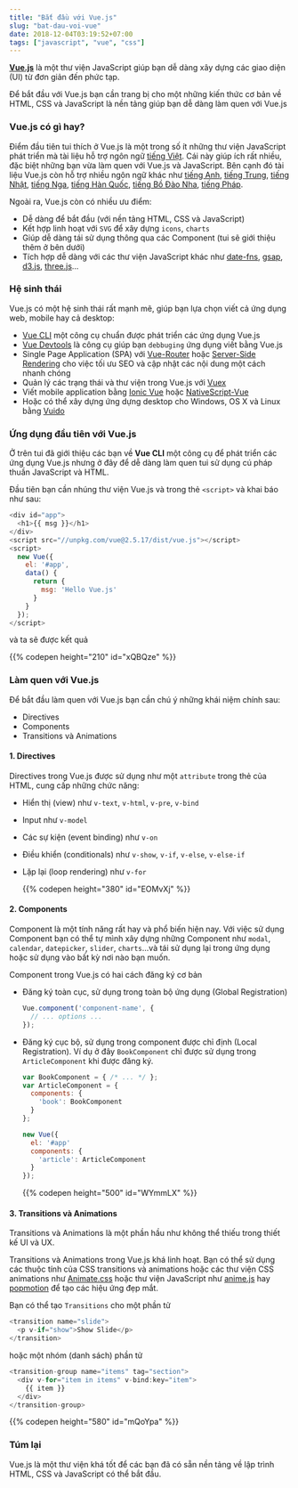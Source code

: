 ```yaml
---
title: "Bắt đầu với Vue.js"
slug: "bat-dau-voi-vue"
date: 2018-12-04T03:19:52+07:00
tags: ["javascript", "vue", "css"]
---
```


[**Vue.js**](https://vuejs.org/) là một thư viện JavaScript giúp bạn dễ dàng xây dựng các giao diện (UI) từ đơn giản đến phức tạp.

Để bắt đầu với Vue.js bạn cần trang bị cho một những kiến thức cơ bản về HTML, CSS và JavaScript là nền tảng giúp bạn dễ dàng làm quen với Vue.js

### Vue.js có gì hay?

Điểm đầu tiên tui thích ở Vue.js là một trong số ít những thư viện JavaScript phát triển mà tài liệu hỗ trợ ngôn ngữ [tiếng Việt](https://vi.vuejs.org/). Cái này giúp ích rất nhiều, đặc biệt những bạn vừa làm quen với Vue.js và JavaScript. Bên cạnh đó tài liệu Vue.js còn hỗ trợ nhiều ngôn ngữ khác như [tiếng Anh](https://vuejs.org/), [tiếng Trung](https://cn.vuejs.org/), [tiếng Nhật](https://jp.vuejs.org), [tiếng Nga](https://ru.vuejs.org), [tiếng Hàn Quốc](https://kr.vuejs.org), [tiếng Bồ Đào Nha](https://br.vuejs.org), [tiếng Pháp](https://fr.vuejs.org).

Ngoài ra, Vue.js còn có nhiều ưu điểm:

- Dễ dàng để bắt đầu (với nền tảng HTML, CSS và JavaScript)
- Kết hợp linh hoạt với `SVG` để xây dựng `icons`, `charts`
- Giúp dễ dàng tái sử dụng thông qua các Component (tui sẽ giới thiệu thêm ở bên dưới)
- Tích hợp dễ dàng với các thư viện JavaScript khác như [date-fns](https://date-fns.org/), [gsap](https://greensock.com/gsap), [d3.js](https://d3js.org/), [three.js](https://threejs.org/)...

### Hệ sinh thái

Vue.js có một hệ sinh thái rất mạnh mẽ, giúp bạn lựa chọn viết cả ứng dụng web, mobile hay cả desktop:

- [Vue CLI](https://cli.vuejs.org/) một công cụ chuẩn được phát triển các ứng dụng Vue.js
- [Vue Devtools](https://github.com/vuejs/vue-devtools) là công cụ giúp bạn `debbuging` ứng dụng viết bằng Vue.js
- Single Page Application (SPA) với [Vue-Router](https://router.vuejs.org/) hoặc [Server-Side Rendering](https://ssr.vuejs.org/) cho việc tối ưu SEO và cập nhật các nội dung một cách nhanh chóng
- Quản lý các trạng thái và thư viện trong Vue.js với [Vuex](https://vuex.vuejs.org/)
- Viết mobile application bằng [Ionic Vue](https://github.com/ionic-team/ionic/tree/master/vue) hoặc [NativeScript-Vue](https://www.nativescript.org/vue)
- Hoặc có thể xây dựng ứng dựng desktop cho Windows, OS X và Linux bằng [Vuido](https://vuido.mimec.org/)


### Ứng dụng đầu tiên với Vue.js

Ở trên tui đã giới thiệu các bạn về **Vue CLI** một công cụ để phát triển các ứng dụng Vue.js nhưng ở đây để dễ dàng làm quen tui sử dụng cú pháp thuần JavaScript và HTML.

Đầu tiên bạn cần nhúng thư viện Vue.js và trong thẻ `<script>` và khai báo như sau:

```javascript
<div id="app">
  <h1>{{ msg }}</h1>
</div>
<script src="//unpkg.com/vue@2.5.17/dist/vue.js"></script>
<script>
  new Vue({
    el: '#app',
    data() {
      return {
        msg: 'Hello Vue.js'
      }
    }
  });
</script>
```

và ta sẽ được kết quả

{{% codepen height="210" id="xQBQze" %}}

### Làm quen với Vue.js

Để bắt đầu làm quen với Vue.js bạn cần chú ý những khái niệm chính sau:

- Directives
- Components
- Transitions và Animations

#### 1. Directives

Directives trong Vue.js được sử dụng như một `attribute` trong thẻ của HTML, cung cấp những chức năng:

  - Hiển thị (view) như `v-text`, `v-html`, `v-pre`, `v-bind`
  - Input như `v-model`
  - Các sự kiện (event binding) như `v-on`
  - Điều khiển (conditionals) như `v-show`, `v-if`, `v-else`, `v-else-if`
  - Lặp lại (loop rendering) như `v-for`

    {{% codepen height="380" id="EOMvXj" %}}

#### 2. Components

Component là một tính năng rất hay và phổ biến hiện nay. Với việc sử dụng Component bạn có thể tự mình xây dựng những Component như `modal`, `calendar`, `datepicker`, `slider`, `charts`...và tái sử dụng lại trong ứng dụng hoặc sử dụng vào bất kỳ nơi nào bạn muốn.

Component trong Vue.js có hai cách đăng ký cơ bản

- Đăng ký toàn cục, sử dụng trong toàn bộ ứng dụng (Global Registration)

    ```javascript
    Vue.component('component-name', {
      // ... options ...
    });
    ```

- Đăng ký cục bộ, sử dụng trong component được chỉ định (Local Registration). Ví dụ ở đây `BookComponent` chỉ được sử dụng trong `ArticleComponent` khi được đăng ký.

    ```javascript
    var BookComponent = { /* ... */ };
    var ArticleComponent = {
      components: {
        'book': BookComponent
      }
    };

    new Vue({
      el: '#app'
      components: {
        'article': ArticleComponent
      }
    });
    ```

    {{% codepen height="500" id="WYmmLX" %}}

#### 3. Transitions và Animations

Transitions và Animations là một phần hầu như không thể thiếu trong thiết kế UI và UX.

Transitions và Animations trong Vue.js khá linh hoạt. Bạn có thể sử dụng các thuộc tính của CSS transitions và animations hoặc các thư viện CSS animations như [Animate.css](https://daneden.github.io/animate.css/) hoặc thư viện JavaScript như [anime.js](http://animejs.com/) hay [popmotion](https://popmotion.io/) để tạo các hiệu ứng đẹp mắt.

Bạn có thể tạo `Transitions` cho một phần tử 

```javascript
<transition name="slide">
  <p v-if="show">Show Slide</p>
</transition>
```

hoặc một nhóm (danh sách) phần tử

```javascript
<transition-group name="items" tag="section">
  <div v-for="item in items" v-bind:key="item">
    {{ item }}
  </div>
</transition-group>
```

{{% codepen height="580" id="mQoYpa" %}}

### Túm lại

Vue.js là một thư viện khá tốt để các bạn đã có sẵn nền tảng về lập trình HTML, CSS và JavaScript có thể bắt đầu.
